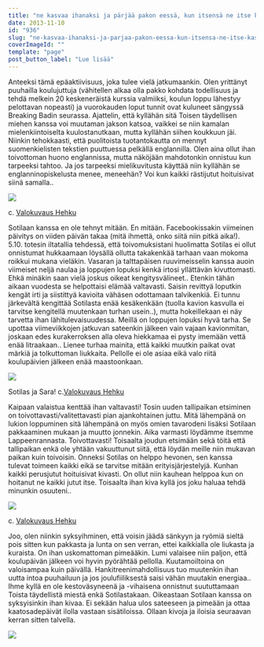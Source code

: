 ```yaml
---
title: "ne kasvaa ihanaksi ja pärjää pakon eessä, kun itsensä ne itse kasvattaa."
date: 2013-11-10
id: "936"
slug: "ne-kasvaa-ihanaksi-ja-parjaa-pakon-eessa-kun-itsensa-ne-itse-kasvattaa"
coverImageId: ""
template: "page"
post_button_label: "Lue lisää"
---
```


Anteeksi tämä epäaktiivisuus, joka tulee vielä jatkumaankin. Olen yrittänyt puuhailla koulujuttuja (vähitellen alkaa olla pakko kohdata todellisuus ja tehdä melkein 20 keskeneräistä kurssia valmiiksi, koulun loppu lähestyy pelottavan nopeasti) ja vuorokauden loput tunnit ovat kuluneet sängyssä Breaking Badin seurassa. Ajattelin, että kyllähän sitä Toisen täydellisen miehen kanssa voi muutaman jakson katsoa, vaikkei se niin kamalan mielenkiintoiselta kuulostanutkaan, mutta kyllähän siihen koukkuun jäi. Niinkin tehokkaasti, että puolitoista tuotantokautta on mennyt suomenkielisten tekstien puuttuessa pelkällä englannilla. Olen aina ollut ihan toivottoman huono englannissa, mutta näköjään mahdotonkin onnistuu kun tarpeeksi tahtoo. Ja jos tarpeeksi mielikuvitusta käyttää niin kyllähän se englanninopiskelusta menee, meneehän? Voi kun kaikki rästijutut hoituisivat siinä samalla..

[![](/images/pilvet-lila.jpg)](http://2.bp.blogspot.com/-kbjHsm_lZ1Y/Un-dddMzEFI/AAAAAAAAHTw/lcJP41h8Uus/s1600/pilvet-lila.jpg)

c. [Valokuvaus Hehku](http://valokuvaushehku.fi/)

Sotilaan kanssa en ole tehnyt mitään. En mitään. Facebookissakin viimeinen päivitys on viiden päivän takaa (mitä ihmettä, onko siitä niin pitkä aika!). 5.10. totesin iltatallia tehdessä, että toivomuksistani huolimatta Sotilas ei ollut onnistumat hukkaamaan löysällä ollutta takakenkää tarhaan vaan mokoma roikkui mukana vieläkin. Vasaran ja talttapäisen ruuvimeisselin kanssa auoin viimeiset neljä naulaa ja loppujen lopuksi kenkä irtosi yllättävän kivuttomasti. Ehkä minäkin saan vielä joskus oikeat kengitysvälineet.. Etenkin tähän aikaan vuodesta se helpottaisi elämää valtavasti. Saisin revittyä loputkin kengät irti ja siistittyä kavioita vähäsen odottamaan talvikenkiä. Ei tunnu järkevältä kengittää Sotilasta enää kesäkenkään (tuolla kavion kasvulla ei tarvitse kengitellä muutenkaan turhan usein..), mutta hokeillekaan ei näy tarvetta ihan lähitulevaisuudessa. Meillä on loppujen lopuksi hyvä tarha. Se upottaa viimeviikkojen jatkuvan sateenkin jälkeen vain vajaan kavionmitan, joskaan edes kurakerroksen alla oleva hiekkamaa ei pysty imemään vettä enää litraakaan.. Lienee turhaa mainita, että kaikki muutkin paikat ovat märkiä ja tolkuttoman liukkaita. Pellolle ei ole asiaa eikä valo riitä koulupäivien jälkeen enää maastoonkaan.

[![](/images/maisajasotilas-29.jpg)](http://4.bp.blogspot.com/-VOx8rjXaZL8/Un-dcVZQAMI/AAAAAAAAHTs/YMx3_M5wxns/s1600/maisajasotilas-29.jpg)

Sotilas ja Sara! c.[Valokuvaus Hehku](http://valokuvaushehku.fi/)

Kaipaan valaistua kenttää ihan valtavasti! Tosin uuden tallipaikan etsiminen on toivottavasti/valitettavasti pian ajankohtainen juttu. Mitä lähempänä on lukion loppuminen sitä lähempänä on myös omien tavarodeni lisäksi Sotilaan pakkaaminen mukaan ja muutto jonnekin. Aika varmasti löydämme itsemme Lappeenrannasta. Toivottavasti! Toisaalta joudun etsimään sekä töitä että tallipaikan enkä ole yhtään vakuuttunut siitä, että löydän meille niin mukavan paikan kuin toivoisin. Onneksi Sotilas on helppo hevonen, sen kanssa tulevat toimeen kaikki eikä se tarvitse mitään erityisjärjestelyjä. Kunhan kaikki perusjutut hoituisivat kivasti. On ollut niin kauhean helppoa kun on hoitanut ne kaikki jutut itse. Toisaalta ihan kiva kyllä jos joku haluaa tehdä minunkin osuuteni..

[![](/images/maisajasotilas-1.jpg)](http://1.bp.blogspot.com/-kfjzRXQkC0M/Un-dZ2z7sAI/AAAAAAAAHTk/FndCG438ZlM/s1600/maisajasotilas-1.jpg)

c. [Valokuvaus Hehku](http://valokuvaushehku.fi/)

Joo, olen niinkin syksyihminen, että voisin jäädä sänkyyn ja ryömiä sieltä pois sitten kun pakkasta ja lunta on sen verran, ettei kaikkialla ole liukasta ja kuraista. On ihan uskomattoman pimeääkin. Lumi valaisee niin paljon, että koulupäivän jälkeen voi hyvin pyörähtää pellolla. Kuutamoiltoina on valoisampaa kuin päivällä. Hankitreenimahdollisuus tuo muutenkin ihan uutta intoa puuhailuun ja jos joulufiiliksestä saisi vähän muutakin energiaa.. Ihme kyllä en ole kestoväsyneenä ja -vihaisena onnistnut suututtamaan Toista täydellistä miestä enkä Sotilastakaan. Oikeastaan Sotilaan kanssa on syksyisinkin ihan kivaa. Ei sekään halua ulos sateeseen ja pimeään ja ottaa kaatosadepäivät ilolla vastaan sisätiloissa. Ollaan kivoja ja iloisia seuraavan kerran sitten talvella.

[![](/images/ak.png)](http://3.bp.blogspot.com/-9nQTYNVPJN0/Un-eKXDVkXI/AAAAAAAAHT4/5lLyrjWFxrQ/s1600/ak.png)
